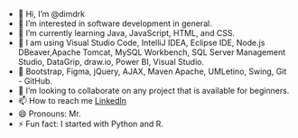 - 👋 Hi, I’m @dimdrk
- 👀 I’m interested in software development in general.
- 🌱 I’m currently learning Java, JavaScript, HTML, and CSS.
- 🎷 I am using Visual Studio Code, IntelliJ IDEA, 
                 Eclipse IDE, Node.js DBeaver,Apache Tomcat, 
                 MySQL Workbench, SQL Server Management Studio, 
                 DataGrip, draw.io, Power BI, Visual Studio.
- 🔌 Bootstrap, Figma, jQuery, AJAX, Maven Apache, UMLetino, Swing, Git - GitHub. 
- 💞️ I’m looking to collaborate on any project that is available for beginners.
- 📫 How to reach me [LinkedIn](https://www.linkedin.com/in/dimdrk/)
- 😄 Pronouns: Mr.
- ⚡ Fun fact: I started with Python and R.

<!---
dimdrk/dimdrk is a ✨ special ✨ repository because its `README.md` (this file) appears on your GitHub profile.
You can click the Preview link to take a look at your changes.
--->

